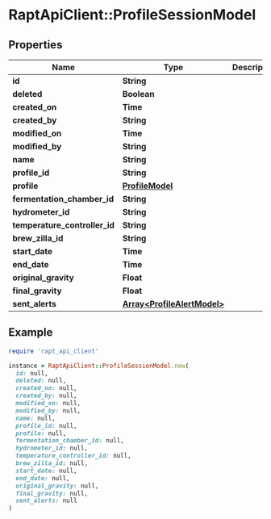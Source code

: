 # RaptApiClient::ProfileSessionModel

## Properties

| Name | Type | Description | Notes |
| ---- | ---- | ----------- | ----- |
| **id** | **String** |  | [optional] |
| **deleted** | **Boolean** |  | [optional] |
| **created_on** | **Time** |  | [optional] |
| **created_by** | **String** |  | [optional] |
| **modified_on** | **Time** |  | [optional] |
| **modified_by** | **String** |  | [optional] |
| **name** | **String** |  | [optional] |
| **profile_id** | **String** |  | [optional] |
| **profile** | [**ProfileModel**](ProfileModel.md) |  | [optional] |
| **fermentation_chamber_id** | **String** |  | [optional] |
| **hydrometer_id** | **String** |  | [optional] |
| **temperature_controller_id** | **String** |  | [optional] |
| **brew_zilla_id** | **String** |  | [optional] |
| **start_date** | **Time** |  | [optional] |
| **end_date** | **Time** |  | [optional] |
| **original_gravity** | **Float** |  | [optional] |
| **final_gravity** | **Float** |  | [optional] |
| **sent_alerts** | [**Array&lt;ProfileAlertModel&gt;**](ProfileAlertModel.md) |  | [optional] |

## Example

```ruby
require 'rapt_api_client'

instance = RaptApiClient::ProfileSessionModel.new(
  id: null,
  deleted: null,
  created_on: null,
  created_by: null,
  modified_on: null,
  modified_by: null,
  name: null,
  profile_id: null,
  profile: null,
  fermentation_chamber_id: null,
  hydrometer_id: null,
  temperature_controller_id: null,
  brew_zilla_id: null,
  start_date: null,
  end_date: null,
  original_gravity: null,
  final_gravity: null,
  sent_alerts: null
)
```

